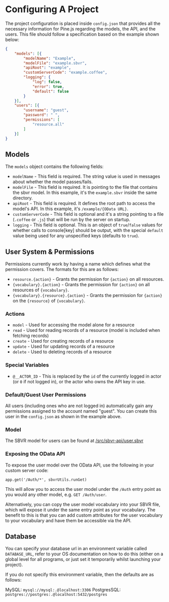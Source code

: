 # Configuring A Project

The project configuration is placed inside `config.json` that provides all the necessary information for Pine.js regarding the models, the API, and the users.
This file should follow a specification based on the example shown below:

```json
{
	"models": [{
		"modelName": "Example",
		"modelFile": "example.sbvr",
		"apiRoot": "example",
		"customServerCode": "example.coffee",
		"logging": {
			"log": false,
			"error": true,
			"default": false
		}
	}],
	"users": [{
		"username": "guest",
		"password": " ",
		"permissions": [
			"resource.all"
		]
	}]
}
```

## Models
The `models` object contains the following fields:

* `modelName` - This field is required. The string value is used in messages about whether the model passes/fails.
* `modelFile` - This field is required. It is pointing to the file that contains the sbvr model. In this example, it's the `example.sbvr` inside the same directory.
* `apiRoot` - This field is required. It defines the root path to access the model's API. In this example, it's `/example/{OData URL}`.
* `customServerCode` - This field is optional and it's a string pointing to a file (`.coffee` or `.js`) that will be run by the server on startup.
* `logging` - This field is optional. This is an object of `true`/`false` values for whether calls to console[key] should be output, with the special `default` value being used for any unspecified keys (defaults to `true`).

## User System & Permissions
Permissions currently work by having a name which defines what the permission covers. The formats for this are as follows:

* `resource.{action}` - Grants the permission for `{action}` on all resources.
* `{vocabulary}.{action}` - Grants the permission for `{action}` on all resources of `{vocabulary}`.
* `{vocabulary}.{resource}.{action}` - Grants the permission for `{action}` on the `{resource}` of `{vocabulary}`.

### Actions

* `model` - Used for accessing the model alone for a resource
* `read` - Used for reading records of a resource (model is included when fetching records)
* `create` - Used for creating records of a resource
* `update` - Used for updating records of a resource
* `delete` - Used to deleting records of a resource

### Special Variables

* `@__ACTOR_ID` - This is replaced by the `id` of the currently logged in actor (or `0` if not logged in), or the actor who owns the API key in use.

### Default/Guest User Permissions
All users (including ones who are not logged in) automatically gain any permissions assigned to the account named "guest".
You can create this user in the `config.json` as shown in the example above.

### Model
The SBVR model for users can be found at [/src/sbvr-api/user.sbvr](https://github.com/balena-io/pinejs/blob/master/src/sbvr-api/user.sbvr)

### Exposing the OData API
To expose the user model over the OData API, use the following in your custom server code:

```
app.get('/Auth/*', sbvrUtils.runGet)
```
This will allow you to access the user model under the `/Auth` entry point as you would any other model, e.g. `GET /Auth/user`.

Alternatively, you can copy the user model vocabulary into your SBVR file, which will expose it under the same entry point as your vocabulary.
The benefit to this is that you can add custom attributes for the user vocabulary to your vocabulary and have them be accessible via the API.

## Database
You can specify your database url in an environment variable called `DATABASE_URL`, refer to your OS documentation on how to do this (either on a global level for all programs, or just set it temporarily whilst launching your project).

If you do not specify this environment variable, then the defaults are as follows:

MySQL: `mysql://mysql:.@localhost:3306`
PostgresSQL: `postgres://postgres:.@localhost:5432/postgres`
